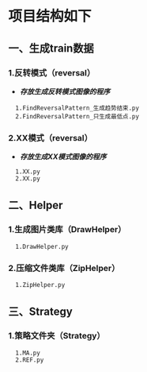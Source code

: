 # 项目结构如下

## 一、生成train数据 
### 1.反转模式（reversal）  
+ ***存放生成反转模式图像的程序***  
```
  1.FindReversalPattern_生成趋势结束.py 
  2.FindReversalPattern_只生成最低点.py 
```  

### 2.XX模式（reversal）  
+ ***存放生成XX模式图像的程序***  
```
  1.XX.py 
  2.XX.py 
```  

## 二、Helper 
### 1.生成图片类库（DrawHelper）  
```
  1.DrawHelper.py 
```  
### 2.压缩文件类库（ZipHelper）  
```
  1.ZipHelper.py 
```  

## 三、Strategy  
### 1.策略文件夹（Strategy）  
```
  1.MA.py 
  2.REF.py 
```  